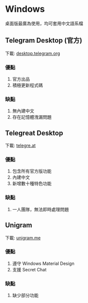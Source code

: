 # Windows

桌面版最廣為使用，均可套用中文語系檔

## Telegram Desktop \(官方\)

下載: [desktop.telegram.org](https://desktop.telegram.org/)

### 優點

1. 官方出品
2. 積極更新程式碼

### 缺點

1. 無內建中文
2. 存在記憶體洩漏問題

## Telegreat Desktop

下載: [telegre.at](https://telegre.at/)

### 優點

1. 包含所有官方版功能
2. 內建中文
3. 新增數十種特色功能

### 缺點

1. 一人團隊，無法即時處理問題

## Unigram

下載: [unigram.me](http://unigram.me/)

### 優點

1. 遵守 Windows Material Design
2. 支援 Secret Chat

### 缺點

1. 缺少部分功能



